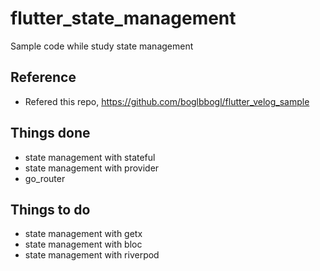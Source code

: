 # flutter_state_management

Sample code while study state management

## Reference

- Refered this repo, https://github.com/boglbbogl/flutter_velog_sample

## Things done
- state management with stateful
- state management with provider
- go_router

## Things to do
- state management with getx
- state management with bloc
- state management with riverpod
